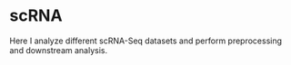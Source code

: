 # scRNA
Here I analyze different scRNA-Seq datasets and perform preprocessing and downstream analysis.
